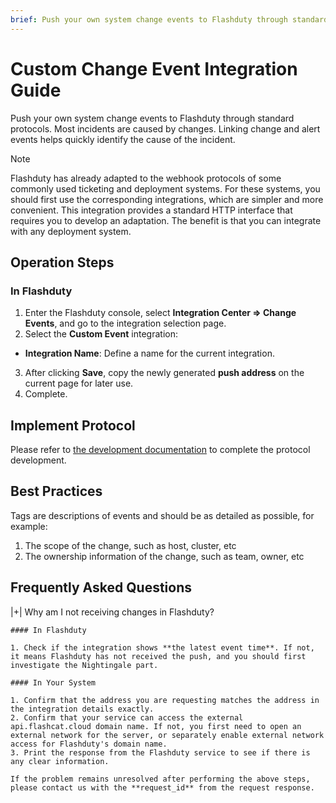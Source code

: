 ```yaml
---
brief: Push your own system change events to Flashduty through standard protocols. Most incidents are caused by changes. Linking change and alert events helps quickly identify the cause of the incident.
---
```


# Custom Change Event Integration Guide

Push your own system change events to Flashduty through standard protocols. Most incidents are caused by changes. Linking change and alert events helps quickly identify the cause of the incident.

> [!NOTE]
> Flashduty has already adapted to the webhook protocols of some commonly used ticketing and deployment systems. For these systems, you should first use the corresponding integrations, which are simpler and more convenient. This integration provides a standard HTTP interface that requires you to develop an adaptation. The benefit is that you can integrate with any deployment system.

## Operation Steps

### In Flashduty

1. Enter the Flashduty console, select **Integration Center => Change Events**, and go to the integration selection page.
2. Select the **Custom Event** integration:
- **Integration Name**: Define a name for the current integration.
3. After clicking **Save**, copy the newly generated **push address** on the current page for later use.
4. Complete.

## Implement Protocol

Please refer to [the development documentation](https://developer.flashcat.cloud/zh/flashduty/custom-change) to complete the protocol development.

## Best Practices

Tags are descriptions of events and should be as detailed as possible, for example:
1. The scope of the change, such as host, cluster, etc
1. The ownership information of the change, such as team, owner, etc

## Frequently Asked Questions

|+| Why am I not receiving changes in Flashduty?

    #### In Flashduty

    1. Check if the integration shows **the latest event time**. If not, it means Flashduty has not received the push, and you should first investigate the Nightingale part.

    #### In Your System

    1. Confirm that the address you are requesting matches the address in the integration details exactly.
    2. Confirm that your service can access the external api.flashcat.cloud domain name. If not, you first need to open an external network for the server, or separately enable external network access for Flashduty's domain name.
    3. Print the response from the Flashduty service to see if there is any clear information.

    If the problem remains unresolved after performing the above steps, please contact us with the **request_id** from the request response.